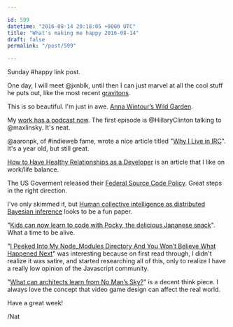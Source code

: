 ```yaml
---

id: 599
datetime: "2016-08-14 20:18:05 +0000 UTC"
title: "What's making me happy 2016-08-14"
draft: false
permalink: "/post/599"

---
```


Sunday #happy link post.

One day, I will meet @jxnblk, until then I can just marvel at all the cool stuff he puts out, like the most recent [gravitons](https://github.com/jxnblk/gravitons).

This is so beautiful. I'm just in awe. [Anna Wintour’s Wild Garden](http://nyti.ms/2bdNt7q).

My [work has a podcast now](https://www.hillaryclinton.com/page/podcast/?ref=natops). The first episode is @HillaryClinton talking to @maxlinsky. It's neat.

@aaronpk, of #indieweb fame, wrote a nice article titled "[Why I Live in IRC](https://aaronparecki.com/2015/08/29/8/why-i-live-in-irc)". It's a year old, but still great.

[How to Have Healthy Relationships as a Developer](http://smo.nu/how-to-have-healthy-relationships-as-a-developer/) is an article that I like on work/life balance.

The US Goverment released their [Federal Source Code Policy](https://sourcecode.cio.gov/). Great steps in the right direction.

I've only skimmed it, but [Human collective intelligence as distributed Bayesian inference](http://arxiv.org/abs/1608.01987) looks to be a fun paper.

"[Kids can now learn to code with Pocky, the delicious Japanese snack](http://www.theverge.com/2016/8/5/12387456/glicode-pocky-coding-game-japan)". What a time to be alive.

"[I Peeked Into My Node_Modules Directory And You Won’t Believe What Happened Next](https://medium.com/friendship-dot-js/i-peeked-into-my-node-modules-directory-and-you-wont-believe-what-happened-next-b89f63d21558)" was interesting because on first read through, I didn't realize it was satire, and started researching all of this, only to realize I have a really low opinion of the Javascript community.

"[What can architects learn from No Man’s Sky?](https://killscreen.com/articles/can-architects-learn-no-mans-sky/)" is a decent think piece. I always love the concept that video game design can affect the real world.

Have a great week!

/Nat


